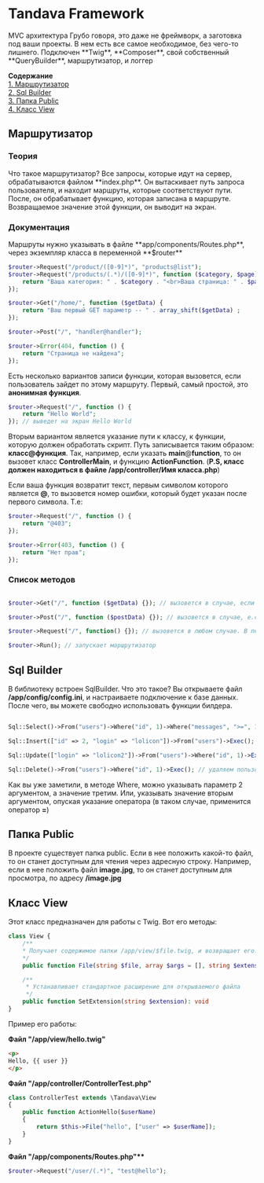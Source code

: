 <h1>Tandava Framework</h1>
MVC архитектура
Грубо говоря, это даже не фреймворк, а заготовка под ваши проекты.
В нем есть все самое необходимое, без чего-то лишнего.
Подключен **Twig**,  **Composer**, свой собственный **QueryBuilder**,  маршрутизатор, и логгер

**Содержание**<br>
[1. Маршрутизатор](#маршрутизатор "1. Маршрутизатор")<br>
[2. Sql Builder](#sql-builder "2. Sql Builder")<br>
[3. Папка Public](#папка-public "3. Папка Public")<br>
[4. Класс View](#класс-view "3. Класс View")<br>

<h2>Маршрутизатор</h2>

<h3>Теория</h3>
Что такое маршрутизатор? Все запросы, которые идут на сервер, обрабатываются файлом **index.php**. Он вытаскивает путь запроса пользователя, и находит маршруты, которые соответствуют пути. После, он обрабатывает функцию, которая записана в маршруте. Возвращаемое значение этой функции, он выводит на экран.

<h3>Документация</h3>
Маршруты нужно указывать в файле **app/components/Routes.php**, через экземпляр класса в переменной **$router**

```php
$router->Request("/product/([0-9]*)", "products@list");
$router->Request("/products/(.*)/([0-9]*)", function ($category, $page) {
	return "Ваша категория: " . $category . "<br>Ваша страница: " . $page;
});

$router->Get("/home/", function ($getData) {
	return "Ваш первый GET параметр -- " . array_shift($getData) ;
});

$router->Post("/", "handler@handler");

$router->Error(404, function () {
	return "Страница не найдена";
});
```

Есть несколько вариантов записи функции, которая вызовется, если пользователь зайдет по этому маршруту. Первый, самый простой, это **анонимная функция**.
```php
$router->Request("/", function () {
	return "Hello World";
}); // выведет на экран Hello World
```

Вторым вариантом является указание пути к классу,  к функции, которую должен обработать скрипт. Путь записывается таким образом: **класс@функция**. Так, например, если указать **main**@**function**, то он вызовет класс **ControllerMain**, и функцию **ActionFunction**.
(**P.S, класс должен находиться в файле /app/controller/Имя класса.php**)

Если ваша функция возвратит текст, первым символом которого является **@**, то вызовется номер ошибки, который будет указан после первого символа. Т.е:

```php
$router->Request("/", function () {
	return "@403";
});

$router->Error(403, function () {
	return "Нет прав";
});
```

<h3>Список методов</h3>

```php

$router->Get("/", function ($getData) {}); // вызовется в случае, если будет хоть один GET параметр. Передаст функции первым аргументом массив, содержащий все GET параметры.

$router->Post("/", function ($postData) {}); // вызовется в случае, е.сли будет хоть один POST параметр. Передаст функции первым аргументом массив, содержащий все GET параметры.

$router->Request("/", function() {}); // вызовется в любом случае. В первом аргументе (где указывается путь), можно использовать регулярные выражения

$router->Run(); // запускает маршрутизатор

```

<h2>Sql Builder</h2>
В библиотеку встроен SqlBuilder. Что это такое? 
Вы открываете файл <b>/app/config/config.ini</b>, и настраиваете подключение к базе данных. После чего, вы можете свободно использовать функции билдера.

```php

Sql::Select()->From("users")->Where("id", 1)->Where("messages", ">=", 1)->Where("login", "LIKE", "%lolicon%")->Exec(); // Возвращает массив с результатами

Sql::Insert(["id" => 2, "login" => "lolicon"])->From("users")->Exec(); // создаем юзера в таблице

Sql::Update(["login" => "lolicon2"])->From("users")->Where("id", 1)->Exec(); // обновляем логин у юзера

Sql::Delete()->From("users")->Where("id", 1)->Exec(); // удаляем пользователя из таблицы

```

Как вы уже заметили, в методе Where, можно указывать параметр 2 аргументом, а значение третим. Или, указывать значение вторым аргументом, опуская указание оператора (в таком случае, применится оператор <b>=</b>)

<h2>Папка Public</h2>
В проекте существует папка public.
Если в нее положить какой-то файл, то он станет доступным для чтения через адресную строку.
Например, если в нее положить файл <b>image.jpg</b>, то он станет доступным для просмотра, по адресу <b>/image.jpg</b>

<h2>Класс View</h2>
Этот класс предназначен для работы с Twig. Вот его методы:

```php
class View {
	/**
	* Получает содержимое папки /app/view/$file.twig, и возвращает его. 
	*/
	public function File(string $file, array $args = [], string $extension = ""): string

    /**
     * Устанавливает стандартное расширение для открываемого файла
     */
    public function SetExtension(string $extension): void
}
```

Пример его работы:

<b>Файл "/app/view/hello.twig"</b>
```html
<p>
Hello, {{ user }}
</p>
```

<b>Файл "/app/controller/ControllerTest.php"</b>
```php
class ControllerTest extends \Tandava\View
{
	public function ActionHello($userName)
	{
		return $this->File("hello", ["user" => $userName]);
	}
}
```

<b>Файл "/app/components/Routes.php"**</b>

```php
$router->Request("/user/(.*)", "test@hello");
```
